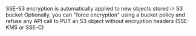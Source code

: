 SSE-S3 encryption is automatically applied to new objects stored in S3 bucket
Optionally, you can "force encryption" using a bucket policy and refuse any API call to PUT an S3 object without encryption headers (SSE-KMS or SSE-C)